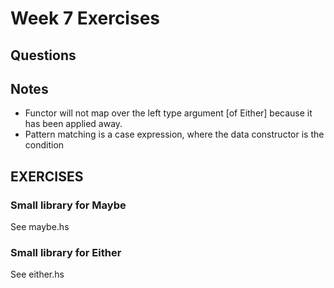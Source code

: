# Week 7 Exercises

## Questions

## Notes

- Functor will not map over the left type argument [of Either] because it has been applied away.
- Pattern matching is a case expression, where the data constructor is the condition

## EXERCISES

### Small library for Maybe

See maybe.hs

### Small library for Either

See either.hs
